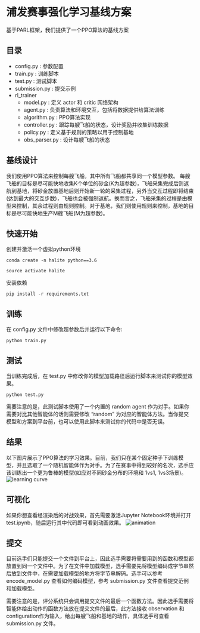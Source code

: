 # 浦发赛事强化学习基线方案
基于PARL框架，我们提供了一个PPO算法的基线方案

## 目录
* config.py : 参数配置
* train.py : 训练脚本
* test.py : 测试脚本
* submission.py : 提交示例
* rl_trainer
  * model.py : 定义 actor 和 critic 网络架构
  * agent.py : 负责算法和环境交互，包括将数据提供给算法训练
  * algorithm.py : PPO算法实现
  * controller.py : 跟踪每艘飞船的状态，设计奖励并收集训练数据
  * policy.py : 定义基于规则的策略以用于控制基地
  * obs_parser.py : 设计每艘飞船的状态
  

## 基线设计
我们使用PPO算法来控制每艘飞船，其中所有飞船都共享同一个模型参数。
每艘飞船的目标是尽可能快地收集K个单位的砂金(K为超参数)，飞船采集完成后则返航到基地，将砂金放置基地后则开始新一轮的采集过程，另外当交互过程即将结束(达到最大的交互步数)，飞船也会被强制返航。换而言之，飞船采集的过程是由模型来控制，其余过程则由规则控制。对于基地，我们则使用规则来控制，基地的目标是尽可能快地生产M艘飞船(M为超参数)。


## 快速开始
创建并激活一个虚拟python环境
```shell
conda create -n halite python==3.6

source activate halite
```

安装依赖
```shell
pip install -r requirements.txt
```

## 训练
在 config.py 文件中修改超参数后并运行以下命令:
```shell
python train.py
```

## 测试
当训练完成后，在 test.py 中修改你的模型加载路径后运行脚本来测试你的模型效果。
```shell
python test.py
```

需要注意的是，此测试脚本使用了一个内置的 random agent 作为对手。如果你需要对比其他智能体的话则需要修改 “random” 为对应的智能体方法。当你提交模型和方案到平台前，也可以使用此脚本来测试你的代码中是否无误。


## 结果
以下图片展示了PPO算法的学习效果。目前，我们只在某个固定种子下训练模型，并且选取了一个随机智能体作为对手。为了在赛事中得到较好的名次，选手应该训练出一个更为鲁棒的模型(如应对不同砂金分布的环境和 1vs1, 1vs3场景)。
![learning curve](https://github.com/benchmarking-rl/PARL-experiments/blob/master/Baselines/Halite_Competition/torch/learning_curve.jpg?raw=true)

## 可视化
如果你想查看经渲染后的对战效果，首先需要激活Jupyter Notebook环境并打开test.ipynb，随后运行其中代码即可看到动画效果。
![animation](https://github.com/benchmarking-rl/PARL-experiments/blob/master/Baselines/Halite_Competition/torch/animation.gif?raw=true)

## 提交
目前选手们只能提交一个文件到平台上，因此选手需要将需要用到的函数和模型都放置到同一个文件中。为了在文件中加载模型，选手需要先将模型编码成字节串然后放到文件中，在需要加载模型的地方将字节串解码。选手可以参考 encode_model.py 查看如何编码模型，参考 submission.py 文件查看提交范例和加载模型。

需要注意的是，评分系统只会调用提交文件的最后一个函数方法。因此选手需要将智能体给出动作的函数方法放在提交文件的最后，此方法接收 observation 和 configuration作为输入，给出每艘飞船和基地的动作，具体选手可查看 submission.py 文件。

